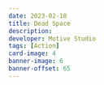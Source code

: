 ```yaml
---
date: 2023-02-10
title: Dead Space
description:
developer: Motive Studio
tags: [Action]
card-image: 4
banner-image: 6
banner-offset: 65
---
```

